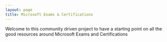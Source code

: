 ```yaml
---
layout: page
title: Microsoft Exams & Certifications
---
```


Welcome to this community driven project to have a starting point on all the good resources around Microsoft Exams and Certifications

